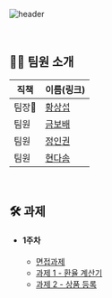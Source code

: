![header](https://capsule-render.vercel.app/api?type=waving&color=timeGradient&height=240&section=header&text=Hello,%20We%20are%2017Seoul%20👋&fontSize=50&animation=fadeIn&fontAlignY=36)

<br/>

## 👋🏻 팀원 소개

| 직책   | 이름(링크)                               |
| ----- | ----------------------------------------- |
| 팀장🏅 | [황상섭](https://onyx-limburger-373.notion.site/SEOP_Dev-Portfolio-25d18676f50d44e29f3daa3d00ddc79c) |
| 팀원   | [금보배](https://github.com/BobaeKeum) |
| 팀원   | [정인권](https://github.com/developjik)  |
| 팀원   | [현다솜](https://github.com/som-syom) |

<br/>

## 🛠 과제

<ul>
  <li> <h4>1주차</h4>
    <ul>
      <li> <a href=https://onyx-limburger-373.notion.site/d7532325b8924e9486e0322c459fb9c1>면접과제</a> </li>
      <li><a href=https://github.com/PreOnBoarding-Team17/Week1_Exchange_Rate_Calculator>과제 1 - 환율 계산기</a></li>
      <li><a href=https://github.com/PreOnBoarding-Team17/Week1_Product_Registration>과제 2 - 상품 등록 </a></li>
    </ul>
  </li>
</ul>
